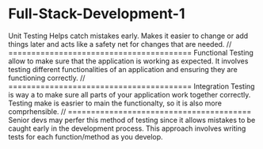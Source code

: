 # Full-Stack-Development-1
Unit Testing Helps catch mistakes early. Makes it easier to change or add things later and acts like a safety net for changes that are needed.
// ========================================
Functional Testing allow to make  sure that the application is working as expected.  It involves testing different functionalities of an application and ensuring they are functioning correctly.
// ========================================
Integration Testing is way a to make sure all parts of your application work together correctly. Testing make is easrier to main the functionalty, so it is also more comprhensible. 
// ========================================
Senior devs may perfer this method of testing since it allows mistakes to be  caught early in the development process. This approach involves writing tests for each function/method as you develop.
